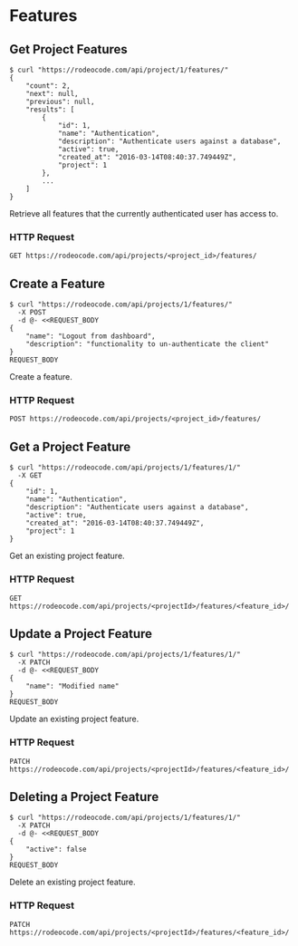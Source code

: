 # Features

## Get Project Features

```shell
$ curl "https://rodeocode.com/api/project/1/features/"
{
    "count": 2,
    "next": null,
    "previous": null,
    "results": [
        {
            "id": 1,
            "name": "Authentication",
            "description": "Authenticate users against a database",
            "active": true,
            "created_at": "2016-03-14T08:40:37.749449Z",
            "project": 1
        },
        ...
    ]
}
```

Retrieve all features that the currently authenticated user has access to.

### HTTP Request

`GET https://rodeocode.com/api/projects/<project_id>/features/`


## Create a Feature

```shell
$ curl "https://rodeocode.com/api/projects/1/features/"
  -X POST
  -d @- <<REQUEST_BODY
{
    "name": "Logout from dashboard",
    "description": "functionality to un-authenticate the client"
}
REQUEST_BODY
```

Create a feature.

### HTTP Request

`POST https://rodeocode.com/api/projects/<project_id>/features/`


## Get a Project Feature

```shell
$ curl "https://rodeocode.com/api/projects/1/features/1/"
  -X GET
{
    "id": 1,
    "name": "Authentication",
    "description": "Authenticate users against a database",
    "active": true,
    "created_at": "2016-03-14T08:40:37.749449Z",
    "project": 1
}
```

Get an existing project feature.

### HTTP Request

`GET https://rodeocode.com/api/projects/<projectId>/features/<feature_id>/`


## Update a Project Feature

```shell
$ curl "https://rodeocode.com/api/projects/1/features/1/"
  -X PATCH
  -d @- <<REQUEST_BODY
{
    "name": "Modified name"
}
REQUEST_BODY
```

Update an existing project feature.

### HTTP Request

`PATCH https://rodeocode.com/api/projects/<projectId>/features/<feature_id>/`


## Deleting a Project Feature

```shell
$ curl "https://rodeocode.com/api/projects/1/features/1/"
  -X PATCH
  -d @- <<REQUEST_BODY
{
    "active": false
}
REQUEST_BODY
```

Delete an existing project feature.

### HTTP Request

`PATCH https://rodeocode.com/api/projects/<projectId>/features/<feature_id>/`
